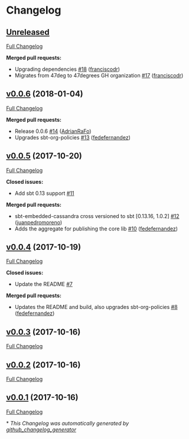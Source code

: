 # Changelog

## [Unreleased](https://github.com/47degrees/sbt-embedded-cassandra/tree/HEAD)

[Full Changelog](https://github.com/47degrees/sbt-embedded-cassandra/compare/v0.0.6...HEAD)

**Merged pull requests:**

- Upgrading dependencies [\#18](https://github.com/47degrees/sbt-embedded-cassandra/pull/18) ([franciscodr](https://github.com/franciscodr))
- Migrates from 47deg to 47degrees GH organization [\#17](https://github.com/47degrees/sbt-embedded-cassandra/pull/17) ([franciscodr](https://github.com/franciscodr))

## [v0.0.6](https://github.com/47degrees/sbt-embedded-cassandra/tree/v0.0.6) (2018-01-04)

[Full Changelog](https://github.com/47degrees/sbt-embedded-cassandra/compare/v0.0.5...v0.0.6)

**Merged pull requests:**

- Release 0.0.6 [\#14](https://github.com/47degrees/sbt-embedded-cassandra/pull/14) ([AdrianRaFo](https://github.com/AdrianRaFo))
- Upgrades sbt-org-policies [\#13](https://github.com/47degrees/sbt-embedded-cassandra/pull/13) ([fedefernandez](https://github.com/fedefernandez))

## [v0.0.5](https://github.com/47degrees/sbt-embedded-cassandra/tree/v0.0.5) (2017-10-20)

[Full Changelog](https://github.com/47degrees/sbt-embedded-cassandra/compare/v0.0.4...v0.0.5)

**Closed issues:**

- Add sbt 0.13 support [\#11](https://github.com/47degrees/sbt-embedded-cassandra/issues/11)

**Merged pull requests:**

- sbt-embedded-cassandra cross versioned to sbt \[0.13.16, 1.0.2\] [\#12](https://github.com/47degrees/sbt-embedded-cassandra/pull/12) ([juanpedromoreno](https://github.com/juanpedromoreno))
- Adds the aggregate for publishing the core lib [\#10](https://github.com/47degrees/sbt-embedded-cassandra/pull/10) ([fedefernandez](https://github.com/fedefernandez))

## [v0.0.4](https://github.com/47degrees/sbt-embedded-cassandra/tree/v0.0.4) (2017-10-19)

[Full Changelog](https://github.com/47degrees/sbt-embedded-cassandra/compare/v0.0.3...v0.0.4)

**Closed issues:**

- Update the README [\#7](https://github.com/47degrees/sbt-embedded-cassandra/issues/7)

**Merged pull requests:**

- Updates the README and build, also upgrades sbt-org-policies [\#8](https://github.com/47degrees/sbt-embedded-cassandra/pull/8) ([fedefernandez](https://github.com/fedefernandez))

## [v0.0.3](https://github.com/47degrees/sbt-embedded-cassandra/tree/v0.0.3) (2017-10-16)

[Full Changelog](https://github.com/47degrees/sbt-embedded-cassandra/compare/v0.0.2...v0.0.3)

## [v0.0.2](https://github.com/47degrees/sbt-embedded-cassandra/tree/v0.0.2) (2017-10-16)

[Full Changelog](https://github.com/47degrees/sbt-embedded-cassandra/compare/v0.0.1...v0.0.2)

## [v0.0.1](https://github.com/47degrees/sbt-embedded-cassandra/tree/v0.0.1) (2017-10-16)

[Full Changelog](https://github.com/47degrees/sbt-embedded-cassandra/compare/18bc2193d2eaa6ab67468ea3d7d003334c5568f0...v0.0.1)



\* *This Changelog was automatically generated by [github_changelog_generator](https://github.com/github-changelog-generator/github-changelog-generator)*
